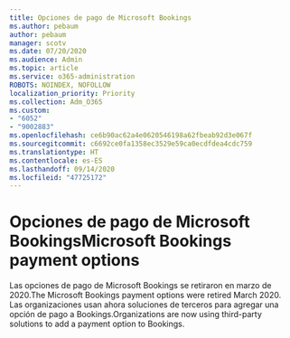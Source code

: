 ```yaml
---
title: Opciones de pago de Microsoft Bookings
ms.author: pebaum
author: pebaum
manager: scotv
ms.date: 07/20/2020
ms.audience: Admin
ms.topic: article
ms.service: o365-administration
ROBOTS: NOINDEX, NOFOLLOW
localization_priority: Priority
ms.collection: Adm_O365
ms.custom:
- "6052"
- "9002883"
ms.openlocfilehash: ce6b90ac62a4e0620546198a62fbeab92d3e067f
ms.sourcegitcommit: c6692ce0fa1358ec3529e59ca0ecdfdea4cdc759
ms.translationtype: HT
ms.contentlocale: es-ES
ms.lasthandoff: 09/14/2020
ms.locfileid: "47725172"
---
```

# <a name="microsoft-bookings-payment-options"></a><span data-ttu-id="53fa1-102">Opciones de pago de Microsoft Bookings</span><span class="sxs-lookup"><span data-stu-id="53fa1-102">Microsoft Bookings payment options</span></span>

<span data-ttu-id="53fa1-103">Las opciones de pago de Microsoft Bookings se retiraron en marzo de 2020.</span><span class="sxs-lookup"><span data-stu-id="53fa1-103">The Microsoft Bookings payment options were retired March 2020.</span></span> <span data-ttu-id="53fa1-104">Las organizaciones usan ahora soluciones de terceros para agregar una opción de pago a Bookings.</span><span class="sxs-lookup"><span data-stu-id="53fa1-104">Organizations are now using third-party solutions to add a payment option to Bookings.</span></span>
